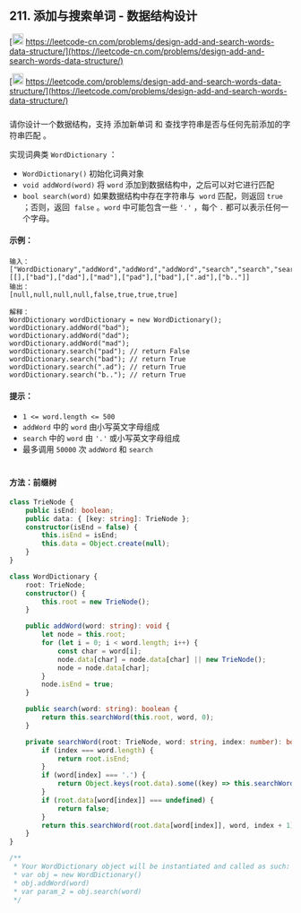 ## 211. 添加与搜索单词 - 数据结构设计

[<img src="https://static.leetcode-cn.com/cn-mono-assets/production/assets/logo-dark-cn.c42314a8.svg" height="20" /> https://leetcode-cn.com/problems/design-add-and-search-words-data-structure/](https://leetcode-cn.com/problems/design-add-and-search-words-data-structure/)

[<img src="https://assets.leetcode.com/static_assets/public/webpack_bundles/images/logo-dark.e99485d9b.svg" height="20"/> https://leetcode.com/problems/design-add-and-search-words-data-structure/](https://leetcode.com/problems/design-add-and-search-words-data-structure/)

###

请你设计一个数据结构，支持 添加新单词 和 查找字符串是否与任何先前添加的字符串匹配 。

实现词典类 `WordDictionary` ：

-   `WordDictionary()` 初始化词典对象
-   `void addWord(word)` 将 `word` 添加到数据结构中，之后可以对它进行匹配
-   `bool search(word)` 如果数据结构中存在字符串与  `word` 匹配，则返回 `true` ；否则，返回  `false` 。`word` 中可能包含一些 `'.'` ，每个 `.` 都可以表示任何一个字母。

#### 示例：

```
输入：
["WordDictionary","addWord","addWord","addWord","search","search","search","search"]
[[],["bad"],["dad"],["mad"],["pad"],["bad"],[".ad"],["b.."]]
输出：
[null,null,null,null,false,true,true,true]

解释：
WordDictionary wordDictionary = new WordDictionary();
wordDictionary.addWord("bad");
wordDictionary.addWord("dad");
wordDictionary.addWord("mad");
wordDictionary.search("pad"); // return False
wordDictionary.search("bad"); // return True
wordDictionary.search(".ad"); // return True
wordDictionary.search("b.."); // return True
```

#### 提示：

-   `1 <= word.length <= 500`
-   `addWord` 中的 `word` 由小写英文字母组成
-   `search` 中的 `word` 由 `'.'` 或小写英文字母组成
-   最多调用 `50000` 次 `addWord` 和 `search`

#

#### 方法：前缀树

```ts
class TrieNode {
    public isEnd: boolean;
    public data: { [key: string]: TrieNode };
    constructor(isEnd = false) {
        this.isEnd = isEnd;
        this.data = Object.create(null);
    }
}

class WordDictionary {
    root: TrieNode;
    constructor() {
        this.root = new TrieNode();
    }

    public addWord(word: string): void {
        let node = this.root;
        for (let i = 0; i < word.length; i++) {
            const char = word[i];
            node.data[char] = node.data[char] || new TrieNode();
            node = node.data[char];
        }
        node.isEnd = true;
    }

    public search(word: string): boolean {
        return this.searchWord(this.root, word, 0);
    }

    private searchWord(root: TrieNode, word: string, index: number): boolean {
        if (index === word.length) {
            return root.isEnd;
        }
        if (word[index] === '.') {
            return Object.keys(root.data).some((key) => this.searchWord(root.data[key], word, index + 1));
        }
        if (root.data[word[index]] === undefined) {
            return false;
        }
        return this.searchWord(root.data[word[index]], word, index + 1);
    }
}

/**
 * Your WordDictionary object will be instantiated and called as such:
 * var obj = new WordDictionary()
 * obj.addWord(word)
 * var param_2 = obj.search(word)
 */
```
